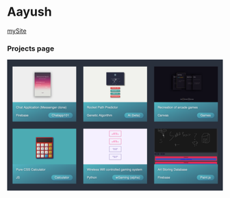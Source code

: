 # Aayush

[mySite](https://aayush.wtf)


### Projects page

![Projects Page](https://raw.githubusercontent.com/Aayush9029/FinalWebpage/gh-pages/projectImages.png)
